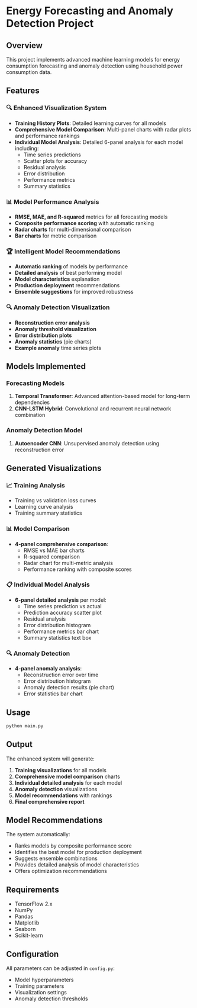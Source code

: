 # Energy Forecasting and Anomaly Detection Project

## Overview
This project implements advanced machine learning models for energy consumption forecasting and anomaly detection using household power consumption data.

## Features

### 🔍 **Enhanced Visualization System**
- **Training History Plots**: Detailed learning curves for all models
- **Comprehensive Model Comparison**: Multi-panel charts with radar plots and performance rankings
- **Individual Model Analysis**: Detailed 6-panel analysis for each model including:
  - Time series predictions
  - Scatter plots for accuracy
  - Residual analysis
  - Error distribution
  - Performance metrics
  - Summary statistics

### 📊 **Model Performance Analysis**
- **RMSE, MAE, and R-squared** metrics for all forecasting models
- **Composite performance scoring** with automatic ranking
- **Radar charts** for multi-dimensional comparison
- **Bar charts** for metric comparison

### 🏆 **Intelligent Model Recommendations**
- **Automatic ranking** of models by performance
- **Detailed analysis** of best performing model
- **Model characteristics** explanation
- **Production deployment** recommendations
- **Ensemble suggestions** for improved robustness

### 🔍 **Anomaly Detection Visualization**
- **Reconstruction error analysis**
- **Anomaly threshold visualization**
- **Error distribution plots**
- **Anomaly statistics** (pie charts)
- **Example anomaly** time series plots

## Models Implemented

### Forecasting Models
1. **Temporal Transformer**: Advanced attention-based model for long-term dependencies
2. **CNN-LSTM Hybrid**: Convolutional and recurrent neural network combination

### Anomaly Detection Model
1. **Autoencoder CNN**: Unsupervised anomaly detection using reconstruction error

## Generated Visualizations

### 📈 Training Analysis
- Training vs validation loss curves
- Learning curve analysis
- Training summary statistics

### 📊 Model Comparison
- **4-panel comprehensive comparison**:
  - RMSE vs MAE bar charts
  - R-squared comparison
  - Radar chart for multi-metric analysis
  - Performance ranking with composite scores

### 📋 Individual Model Analysis
- **6-panel detailed analysis** per model:
  - Time series prediction vs actual
  - Prediction accuracy scatter plot
  - Residual analysis
  - Error distribution histogram
  - Performance metrics bar chart
  - Summary statistics text box

### 🔍 Anomaly Detection
- **4-panel anomaly analysis**:
  - Reconstruction error over time
  - Error distribution histogram
  - Anomaly detection results (pie chart)
  - Error statistics bar chart

## Usage

```bash
python main.py
```

## Output

The enhanced system will generate:

1. **Training visualizations** for all models
2. **Comprehensive model comparison** charts
3. **Individual detailed analysis** for each model
4. **Anomaly detection** visualizations
5. **Model recommendations** with rankings
6. **Final comprehensive report**

## Model Recommendations

The system automatically:
- Ranks models by composite performance score
- Identifies the best model for production deployment
- Suggests ensemble combinations
- Provides detailed analysis of model characteristics
- Offers optimization recommendations

## Requirements

- TensorFlow 2.x
- NumPy
- Pandas
- Matplotlib
- Seaborn
- Scikit-learn

## Configuration

All parameters can be adjusted in `config.py`:
- Model hyperparameters
- Training parameters
- Visualization settings
- Anomaly detection thresholds 